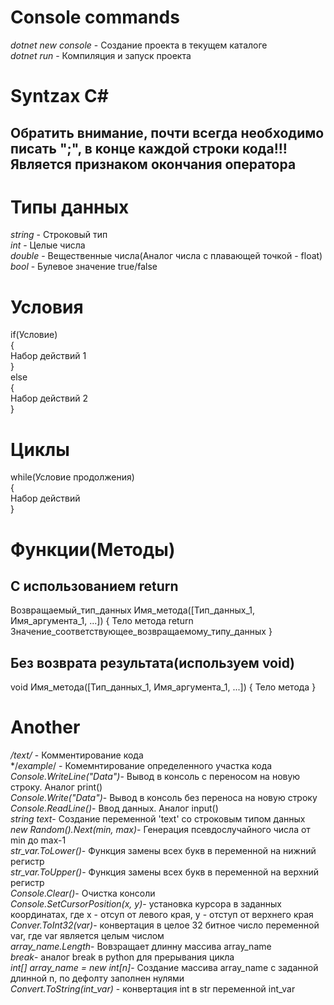# Console commands

*dotnet new console* - Создание проекта в текущем каталоге  
*dotnet run* - Компиляция и запуск проекта  

# Syntzax C#

## Обратить внимание, почти всегда необходимо писать ";", в конце каждой строки кода!!! Является признаком окончания оператора  

# Типы данных

*string* - Строковый тип  
*int* - Целые числа  
*double* - Вещественные числа(Аналог числа с плавающей точкой - float)  
*bool* - Булевое значение true/false  

# Условия

if(Условие)  
{  
 Набор действий 1  
}  
else  
{  
 Набор действий 2  
}  

# Циклы

while(Условие продолжения)  
{  
 Набор действий  
}  

# Функции(Методы)

## С использованием return

Возвращаемый_тип_данных Имя_метода([Тип_данных_1, Имя_аргумента_1, ...])
{
 Тело метода
 return Значение_соответствующее_возвращаемому_типу_данных
}

## Без возврата результата(используем void)

void Имя_метода([Тип_данных_1, Имя_аргумента_1, ...])
{
 Тело метода
}

# Another

*/text/* - Комментирование кода  
*/*example*/ - Комемнтирование определенного участка кода  
*Console.WriteLine("Data")*- Вывод в консоль с переносом на новую строку. Аналог print()  
*Console.Write("Data")*- Вывод в консоль без переноса на новую строку  
*Console.ReadLine()*- Ввод данных. Аналог input()  
*string text*- Создание переменной 'text' со строковым типом данных  
*new Random().Next(min, max)*- Генерация псевдослучайного числа от min до max-1  
*str_var.ToLower()*- Функция замены всех букв в переменной на нижний регистр  
*str_var.ToUpper()*- Функция замены всех букв в переменной на верхний регистр  
*Console.Clear()*- Очистка консоли  
*Console.SetCursorPosition(x, y)*- установка курсора в заданных координатах, где x - отсуп от левого края, y - отступ от верхнего края  
*Conver.ToInt32(var)*- конвертация в целое 32 битное число переменной var, где var является целым числом  
*array_name.Length*- Вовзращает длинну массива array_name  
*break*- аналог break в python для прерывания цикла  
*int[] array_name = new int[n]*- Создание массива array_name с заданной длинной n, по дефолту заполнен нулями  
*Convert.ToString(int_var)* - конвертация int в str переменной int_var  
